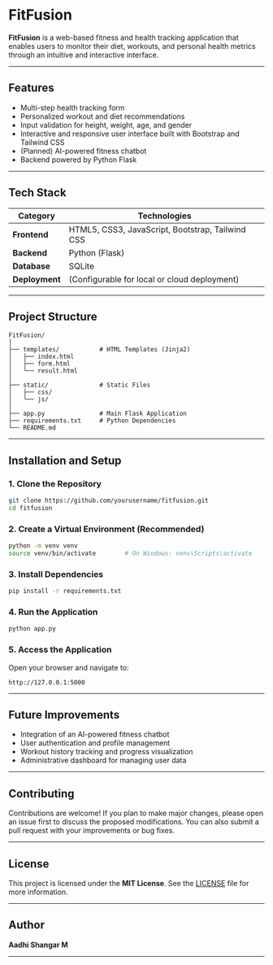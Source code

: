 
# FitFusion

**FitFusion** is a web-based fitness and health tracking application that enables users to monitor their diet, workouts, and personal health metrics through an intuitive and interactive interface.

---

## Features

* Multi-step health tracking form
* Personalized workout and diet recommendations
* Input validation for height, weight, age, and gender
* Interactive and responsive user interface built with Bootstrap and Tailwind CSS
* (Planned) AI-powered fitness chatbot
* Backend powered by Python Flask

---

## Tech Stack

| Category       | Technologies                                     |
| -------------- | ------------------------------------------------ |
| **Frontend**   | HTML5, CSS3, JavaScript, Bootstrap, Tailwind CSS |
| **Backend**    | Python (Flask)                                   |
| **Database**   | SQLite                                           |
| **Deployment** | (Configurable for local or cloud deployment)     |

---

## Project Structure

```
FitFusion/
│
├── templates/           # HTML Templates (Jinja2)
│   ├── index.html
│   ├── form.html
│   └── result.html
│
├── static/              # Static Files
│   ├── css/
│   └── js/
│
├── app.py               # Main Flask Application
├── requirements.txt     # Python Dependencies
└── README.md
```

---

## Installation and Setup

### 1. Clone the Repository

```bash
git clone https://github.com/yourusername/fitfusion.git
cd fitfusion
```

### 2. Create a Virtual Environment (Recommended)

```bash
python -m venv venv
source venv/bin/activate        # On Windows: venv\Scripts\activate
```

### 3. Install Dependencies

```bash
pip install -r requirements.txt
```

### 4. Run the Application

```bash
python app.py
```

### 5. Access the Application

Open your browser and navigate to:

```
http://127.0.0.1:5000
```

---

## Future Improvements

* Integration of an AI-powered fitness chatbot
* User authentication and profile management
* Workout history tracking and progress visualization
* Administrative dashboard for managing user data

---

## Contributing

Contributions are welcome!
If you plan to make major changes, please open an issue first to discuss the proposed modifications.
You can also submit a pull request with your improvements or bug fixes.

---

## License

This project is licensed under the **MIT License**.
See the [LICENSE](LICENSE) file for more information.

---

## Author

**Aadhi Shangar M**

---

